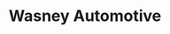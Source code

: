 ---
title: "Wasney Automotive"
url: /new-westminster/wasney-automotive-trapp-road/
shop: car repair
---